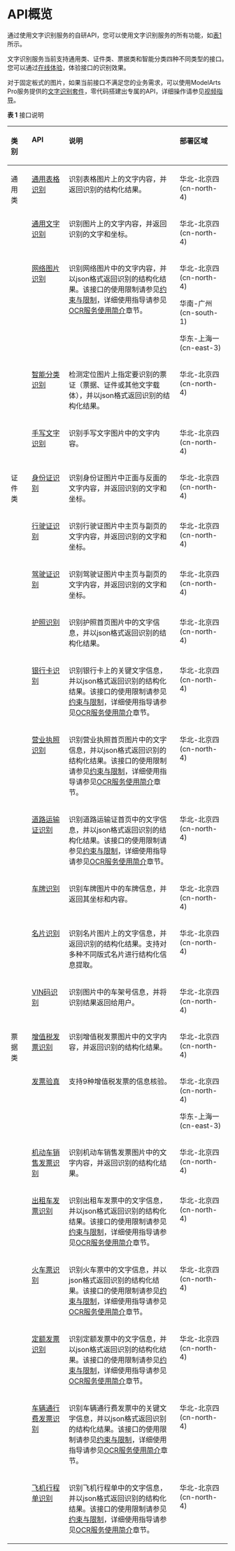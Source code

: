 # API概览<a name="ocr_03_0047"></a>

通过使用文字识别服务的自研API，您可以使用文字识别服务的所有功能，如[表1](#table4171135310353)所示。

文字识别服务当前支持通用类、证件类、票据类和智能分类四种不同类型的接口。您可以通过[在线体验](https://lab.huaweicloud.com/solutiondetail_567)，体验接口的识别效果。

对于固定板式的图片，如果当前接口不满足您的业务需求，可以使用ModelArts Pro服务提供的[文字识别套件](https://support.huaweicloud.com/usermanual-modelartspro/modelartspro_01_0007.html)，零代码搭建出专属的API，详细操作请参见[视频指导](https://support.huaweicloud.com/modelartspro_video/index.html)。

**表 1**  接口说明

<a name="table4171135310353"></a>
<table><thead align="left"><tr id="row986713053614"><th class="cellrowborder" valign="top" width="9.45%" id="mcps1.2.5.1.1"><p id="p2402014431"><a name="p2402014431"></a><a name="p2402014431"></a>类别</p>
</th>
<th class="cellrowborder" valign="top" width="16.82%" id="mcps1.2.5.1.2"><p id="p21906145190"><a name="p21906145190"></a><a name="p21906145190"></a>API</p>
</th>
<th class="cellrowborder" valign="top" width="50.36000000000001%" id="mcps1.2.5.1.3"><p id="p12867193018363"><a name="p12867193018363"></a><a name="p12867193018363"></a>说明</p>
</th>
<th class="cellrowborder" valign="top" width="23.369999999999997%" id="mcps1.2.5.1.4"><p id="p727419563519"><a name="p727419563519"></a><a name="p727419563519"></a>部署区域</p>
</th>
</tr>
</thead>
<tbody><tr id="row077602318497"><td class="cellrowborder" rowspan="5" valign="top" width="9.45%" headers="mcps1.2.5.1.1 "><p id="p155205311339"><a name="p155205311339"></a><a name="p155205311339"></a>通用类</p>
</td>
<td class="cellrowborder" valign="top" width="16.82%" headers="mcps1.2.5.1.2 "><p id="p12948202512493"><a name="p12948202512493"></a><a name="p12948202512493"></a><a href="通用表格识别.md">通用表格识别</a></p>
</td>
<td class="cellrowborder" valign="top" width="50.36000000000001%" headers="mcps1.2.5.1.3 "><p id="p1094842520493"><a name="p1094842520493"></a><a name="p1094842520493"></a>识别表格图片上的文字内容，并返回识别的结构化结果。</p>
</td>
<td class="cellrowborder" valign="top" width="23.369999999999997%" headers="mcps1.2.5.1.4 "><p id="p152745567511"><a name="p152745567511"></a><a name="p152745567511"></a>华北-北京四(cn-north-4)</p>
</td>
</tr>
<tr id="row126121330124917"><td class="cellrowborder" valign="top" headers="mcps1.2.5.1.1 "><p id="p87274020514"><a name="p87274020514"></a><a name="p87274020514"></a><a href="通用文字识别.md">通用文字识别</a></p>
</td>
<td class="cellrowborder" valign="top" headers="mcps1.2.5.1.2 "><p id="p117271905511"><a name="p117271905511"></a><a name="p117271905511"></a>识别图片上的文字内容，并返回识别的文字和坐标。</p>
</td>
<td class="cellrowborder" valign="top" headers="mcps1.2.5.1.3 "><p id="p15274756152"><a name="p15274756152"></a><a name="p15274756152"></a>华北-北京四(cn-north-4)</p>
</td>
</tr>
<tr id="row564131591416"><td class="cellrowborder" valign="top" headers="mcps1.2.5.1.1 "><p id="p167951449184717"><a name="p167951449184717"></a><a name="p167951449184717"></a><a href="网络图片识别.md">网络图片识别</a></p>
</td>
<td class="cellrowborder" valign="top" headers="mcps1.2.5.1.2 "><p id="p4194174715266"><a name="p4194174715266"></a><a name="p4194174715266"></a>识别网络图片中的文字内容，并以json格式返回识别的结构化结果。该接口的使用限制请参见<a href="https://support.huaweicloud.com/productdesc-ocr/ocr_01_0006.html#section2" target="_blank" rel="noopener noreferrer">约束与限制</a>，详细使用指导请参见<a href="https://support.huaweicloud.com/qs-ocr/ocr_05_0001.html" target="_blank" rel="noopener noreferrer">OCR服务使用简介</a>章节。</p>
</td>
<td class="cellrowborder" valign="top" headers="mcps1.2.5.1.3 "><p id="p18758131231111"><a name="p18758131231111"></a><a name="p18758131231111"></a>华北-北京四(cn-north-4)</p>
<p id="p122742561352"><a name="p122742561352"></a><a name="p122742561352"></a>华南-广州(cn-south-1)</p>
<p id="p118041454710"><a name="p118041454710"></a><a name="p118041454710"></a>华东-上海一(cn-east-3)</p>
</td>
</tr>
<tr id="row4348145316142"><td class="cellrowborder" valign="top" headers="mcps1.2.5.1.1 "><p id="p195114491645"><a name="p195114491645"></a><a name="p195114491645"></a><a href="智能分类识别.md">智能分类识别</a></p>
</td>
<td class="cellrowborder" valign="top" headers="mcps1.2.5.1.2 "><p id="p24399514525"><a name="p24399514525"></a><a name="p24399514525"></a>检测定位图片上指定要识别的票证（票据、证件或其他文字载体），并以json格式返回识别的结构化结果。</p>
</td>
<td class="cellrowborder" valign="top" headers="mcps1.2.5.1.3 "><p id="p8274556658"><a name="p8274556658"></a><a name="p8274556658"></a>华北-北京四(cn-north-4)</p>
</td>
</tr>
<tr id="row11265163517218"><td class="cellrowborder" valign="top" headers="mcps1.2.5.1.1 "><p id="p5785335164910"><a name="p5785335164910"></a><a name="p5785335164910"></a><a href="手写文字识别.md">手写文字识别</a></p>
</td>
<td class="cellrowborder" valign="top" headers="mcps1.2.5.1.2 "><p id="p14785173594916"><a name="p14785173594916"></a><a name="p14785173594916"></a>识别手写文字图片中的文字内容。</p>
</td>
<td class="cellrowborder" valign="top" headers="mcps1.2.5.1.3 "><p id="p13274135615515"><a name="p13274135615515"></a><a name="p13274135615515"></a>华北-北京四(cn-north-4)</p>
</td>
</tr>
<tr id="row13197183161311"><td class="cellrowborder" rowspan="10" valign="top" width="9.45%" headers="mcps1.2.5.1.1 "><p id="p820317560314"><a name="p820317560314"></a><a name="p820317560314"></a>证件类</p>
</td>
<td class="cellrowborder" valign="top" width="16.82%" headers="mcps1.2.5.1.2 "><p id="p14921101319137"><a name="p14921101319137"></a><a name="p14921101319137"></a><a href="身份证识别.md">身份证识别</a></p>
</td>
<td class="cellrowborder" valign="top" width="50.36000000000001%" headers="mcps1.2.5.1.3 "><p id="p11921161321311"><a name="p11921161321311"></a><a name="p11921161321311"></a>识别身份证图片中正面与反面的文字内容，并返回识别的文字和坐标。</p>
</td>
<td class="cellrowborder" valign="top" width="23.369999999999997%" headers="mcps1.2.5.1.4 "><p id="p162743561356"><a name="p162743561356"></a><a name="p162743561356"></a>华北-北京四(cn-north-4)</p>
</td>
</tr>
<tr id="row7479555131512"><td class="cellrowborder" valign="top" headers="mcps1.2.5.1.1 "><p id="p1092141331311"><a name="p1092141331311"></a><a name="p1092141331311"></a><a href="行驶证识别.md">行驶证识别</a></p>
</td>
<td class="cellrowborder" valign="top" headers="mcps1.2.5.1.2 "><p id="p169211613121313"><a name="p169211613121313"></a><a name="p169211613121313"></a>识别行驶证图片中主页与副页的文字内容，并返回识别的文字和坐标。</p>
</td>
<td class="cellrowborder" valign="top" headers="mcps1.2.5.1.3 "><p id="p727415561855"><a name="p727415561855"></a><a name="p727415561855"></a>华北-北京四(cn-north-4)</p>
</td>
</tr>
<tr id="row4223131019137"><td class="cellrowborder" valign="top" headers="mcps1.2.5.1.1 "><p id="p18921913131318"><a name="p18921913131318"></a><a name="p18921913131318"></a><a href="驾驶证识别.md">驾驶证识别</a></p>
</td>
<td class="cellrowborder" valign="top" headers="mcps1.2.5.1.2 "><p id="p892191311313"><a name="p892191311313"></a><a name="p892191311313"></a>识别驾驶证图片中主页与副页的文字内容，并返回识别的文字和坐标。</p>
</td>
<td class="cellrowborder" valign="top" headers="mcps1.2.5.1.3 "><p id="p627415568519"><a name="p627415568519"></a><a name="p627415568519"></a>华北-北京四(cn-north-4)</p>
</td>
</tr>
<tr id="row025172417176"><td class="cellrowborder" valign="top" headers="mcps1.2.5.1.1 "><p id="p3788783317"><a name="p3788783317"></a><a name="p3788783317"></a><a href="护照识别.md">护照识别</a></p>
</td>
<td class="cellrowborder" valign="top" headers="mcps1.2.5.1.2 "><p id="p12354613252"><a name="p12354613252"></a><a name="p12354613252"></a>识别护照首页图片中的文字信息，并以json格式返回识别的结构化结果。</p>
</td>
<td class="cellrowborder" valign="top" headers="mcps1.2.5.1.3 "><p id="p927413561759"><a name="p927413561759"></a><a name="p927413561759"></a>华北-北京四(cn-north-4)</p>
</td>
</tr>
<tr id="row75621538101719"><td class="cellrowborder" valign="top" headers="mcps1.2.5.1.1 "><p id="p122131292715"><a name="p122131292715"></a><a name="p122131292715"></a><a href="银行卡识别.md">银行卡识别</a></p>
</td>
<td class="cellrowborder" valign="top" headers="mcps1.2.5.1.2 "><p id="p121677503254"><a name="p121677503254"></a><a name="p121677503254"></a>识别银行卡上的关键文字信息，并以json格式返回识别的结构化结果。该接口的使用限制请参见<a href="https://support.huaweicloud.com/productdesc-ocr/ocr_01_0006.html#section9" target="_blank" rel="noopener noreferrer">约束与限制</a>，详细使用指导请参见<a href="https://support.huaweicloud.com/qs-ocr/ocr_05_0001.html" target="_blank" rel="noopener noreferrer">OCR服务使用简介</a>章节。</p>
</td>
<td class="cellrowborder" valign="top" headers="mcps1.2.5.1.3 "><p id="p1127415564514"><a name="p1127415564514"></a><a name="p1127415564514"></a>华北-北京四(cn-north-4)</p>
</td>
</tr>
<tr id="row6533131516186"><td class="cellrowborder" valign="top" headers="mcps1.2.5.1.1 "><p id="p1493501216278"><a name="p1493501216278"></a><a name="p1493501216278"></a><a href="营业执照识别.md">营业执照识别</a></p>
</td>
<td class="cellrowborder" valign="top" headers="mcps1.2.5.1.2 "><p id="p841184862520"><a name="p841184862520"></a><a name="p841184862520"></a>识别营业执照首页图片中的文字信息，并以json格式返回识别的结构化结果。该接口的使用限制请参见<a href="https://support.huaweicloud.com/productdesc-ocr/ocr_01_0006.html#section10" target="_blank" rel="noopener noreferrer">约束与限制</a>，详细使用指导请参见<a href="https://support.huaweicloud.com/qs-ocr/ocr_05_0001.html" target="_blank" rel="noopener noreferrer">OCR服务使用简介</a>章节。</p>
</td>
<td class="cellrowborder" valign="top" headers="mcps1.2.5.1.3 "><p id="p18274105613510"><a name="p18274105613510"></a><a name="p18274105613510"></a>华北-北京四(cn-north-4)</p>
</td>
</tr>
<tr id="row139223193198"><td class="cellrowborder" valign="top" headers="mcps1.2.5.1.1 "><p id="p041691402718"><a name="p041691402718"></a><a name="p041691402718"></a><a href="道路运输证识别.md">道路运输证识别</a></p>
</td>
<td class="cellrowborder" valign="top" headers="mcps1.2.5.1.2 "><p id="p9409134319257"><a name="p9409134319257"></a><a name="p9409134319257"></a>识别道路运输证首页中的文字信息，并以json格式返回识别的结构化结果。该接口的使用限制请参见<a href="https://support.huaweicloud.com/productdesc-ocr/ocr_01_0006.html#section12" target="_blank" rel="noopener noreferrer">约束与限制</a>，详细使用指导请参见<a href="https://support.huaweicloud.com/qs-ocr/ocr_05_0001.html" target="_blank" rel="noopener noreferrer">OCR服务使用简介</a>章节。</p>
</td>
<td class="cellrowborder" valign="top" headers="mcps1.2.5.1.3 "><p id="p12274856750"><a name="p12274856750"></a><a name="p12274856750"></a>华北-北京四(cn-north-4)</p>
</td>
</tr>
<tr id="row1173070155118"><td class="cellrowborder" valign="top" headers="mcps1.2.5.1.1 "><p id="p127241001519"><a name="p127241001519"></a><a name="p127241001519"></a><a href="车牌识别.md">车牌识别</a></p>
</td>
<td class="cellrowborder" valign="top" headers="mcps1.2.5.1.2 "><p id="p772416015111"><a name="p772416015111"></a><a name="p772416015111"></a>识别车牌图片中的车牌信息，并返回其坐标和内容。</p>
</td>
<td class="cellrowborder" valign="top" headers="mcps1.2.5.1.3 "><p id="p32742561657"><a name="p32742561657"></a><a name="p32742561657"></a>华北-北京四(cn-north-4)</p>
</td>
</tr>
<tr id="row43563593199"><td class="cellrowborder" valign="top" headers="mcps1.2.5.1.1 "><p id="p123561259161915"><a name="p123561259161915"></a><a name="p123561259161915"></a><a href="名片识别.md">名片识别</a></p>
</td>
<td class="cellrowborder" valign="top" headers="mcps1.2.5.1.2 "><p id="p235615911917"><a name="p235615911917"></a><a name="p235615911917"></a>识别名片图片上的文字信息，并返回识别的结构化结果。支持对多种不同版式名片进行结构化信息提取。</p>
</td>
<td class="cellrowborder" valign="top" headers="mcps1.2.5.1.3 "><p id="p22749561510"><a name="p22749561510"></a><a name="p22749561510"></a>华北-北京四(cn-north-4)</p>
</td>
</tr>
<tr id="row759418411204"><td class="cellrowborder" valign="top" headers="mcps1.2.5.1.1 "><p id="p65940411204"><a name="p65940411204"></a><a name="p65940411204"></a><a href="VIN码识别.md">VIN码识别</a></p>
</td>
<td class="cellrowborder" valign="top" headers="mcps1.2.5.1.2 "><p id="p16594114162015"><a name="p16594114162015"></a><a name="p16594114162015"></a>识别图片中的车架号信息，并将识别结果返回给用户。</p>
</td>
<td class="cellrowborder" valign="top" headers="mcps1.2.5.1.3 "><p id="p5274556859"><a name="p5274556859"></a><a name="p5274556859"></a>华北-北京四(cn-north-4)</p>
</td>
</tr>
<tr id="row3617125714239"><td class="cellrowborder" rowspan="9" valign="top" width="9.45%" headers="mcps1.2.5.1.1 "><p id="p129300293520"><a name="p129300293520"></a><a name="p129300293520"></a>票据类</p>
</td>
<td class="cellrowborder" valign="top" width="16.82%" headers="mcps1.2.5.1.2 "><p id="p187797231496"><a name="p187797231496"></a><a name="p187797231496"></a><a href="增值税发票识别.md">增值税发票识别</a></p>
</td>
<td class="cellrowborder" valign="top" width="50.36000000000001%" headers="mcps1.2.5.1.3 "><p id="p9779162320492"><a name="p9779162320492"></a><a name="p9779162320492"></a>识别增值税发票图片中的文字内容，并返回识别的结构化结果。</p>
</td>
<td class="cellrowborder" valign="top" width="23.369999999999997%" headers="mcps1.2.5.1.4 "><p id="p12274256755"><a name="p12274256755"></a><a name="p12274256755"></a>华北-北京四(cn-north-4)</p>
</td>
</tr>
<tr id="row126353019393"><td class="cellrowborder" valign="top" headers="mcps1.2.5.1.1 "><p id="p116401507395"><a name="p116401507395"></a><a name="p116401507395"></a><a href="发票验真.md">发票验真</a></p>
</td>
<td class="cellrowborder" valign="top" headers="mcps1.2.5.1.2 "><p id="p17640140163911"><a name="p17640140163911"></a><a name="p17640140163911"></a>支持9种增值税发票的信息核验。</p>
</td>
<td class="cellrowborder" valign="top" headers="mcps1.2.5.1.3 "><p id="p1264000133910"><a name="p1264000133910"></a><a name="p1264000133910"></a>华北-北京四(cn-north-4)</p>
<p id="p7265122010409"><a name="p7265122010409"></a><a name="p7265122010409"></a>华东-上海一(cn-east-3)</p>
</td>
</tr>
<tr id="row860433513191"><td class="cellrowborder" valign="top" headers="mcps1.2.5.1.1 "><p id="p187251906510"><a name="p187251906510"></a><a name="p187251906510"></a><a href="机动车销售发票识别.md">机动车销售发票识别</a></p>
</td>
<td class="cellrowborder" valign="top" headers="mcps1.2.5.1.2 "><p id="p9727170195115"><a name="p9727170195115"></a><a name="p9727170195115"></a>识别机动车销售发票图片中的文字内容，并返回识别的结构化结果。</p>
</td>
<td class="cellrowborder" valign="top" headers="mcps1.2.5.1.3 "><p id="p16274156450"><a name="p16274156450"></a><a name="p16274156450"></a>华北-北京四(cn-north-4)</p>
</td>
</tr>
<tr id="row127619252019"><td class="cellrowborder" valign="top" headers="mcps1.2.5.1.1 "><p id="p581241711279"><a name="p581241711279"></a><a name="p581241711279"></a><a href="出租车发票识别.md">出租车发票识别</a></p>
</td>
<td class="cellrowborder" valign="top" headers="mcps1.2.5.1.2 "><p id="p17439545172618"><a name="p17439545172618"></a><a name="p17439545172618"></a>识别出租车发票中的文字信息，并以json格式返回识别的结构化结果。该接口的使用限制请参见<a href="https://support.huaweicloud.com/productdesc-ocr/ocr_01_0006.html#section17" target="_blank" rel="noopener noreferrer">约束与限制</a>，详细使用指导请参见<a href="https://support.huaweicloud.com/qs-ocr/ocr_05_0001.html" target="_blank" rel="noopener noreferrer">OCR服务使用简介</a>章节。</p>
</td>
<td class="cellrowborder" valign="top" headers="mcps1.2.5.1.3 "><p id="p12274195610511"><a name="p12274195610511"></a><a name="p12274195610511"></a>华北-北京四(cn-north-4)</p>
</td>
</tr>
<tr id="row1511643810207"><td class="cellrowborder" valign="top" headers="mcps1.2.5.1.1 "><p id="p10612172813462"><a name="p10612172813462"></a><a name="p10612172813462"></a><a href="火车票识别.md">火车票识别</a></p>
</td>
<td class="cellrowborder" valign="top" headers="mcps1.2.5.1.2 "><p id="p166371052142519"><a name="p166371052142519"></a><a name="p166371052142519"></a>识别火车票中的文字信息，并以json格式返回识别的结构化结果。该接口的使用限制请参见<a href="https://support.huaweicloud.com/productdesc-ocr/ocr_01_0006.html#section17" target="_blank" rel="noopener noreferrer">约束与限制</a>，详细使用指导请参见<a href="https://support.huaweicloud.com/qs-ocr/ocr_05_0001.html" target="_blank" rel="noopener noreferrer">OCR服务使用简介</a>章节。</p>
</td>
<td class="cellrowborder" valign="top" headers="mcps1.2.5.1.3 "><p id="p5274956359"><a name="p5274956359"></a><a name="p5274956359"></a>华北-北京四(cn-north-4)</p>
</td>
</tr>
<tr id="row915115586228"><td class="cellrowborder" valign="top" headers="mcps1.2.5.1.1 "><p id="p493489162712"><a name="p493489162712"></a><a name="p493489162712"></a><a href="定额发票识别.md">定额发票识别</a></p>
</td>
<td class="cellrowborder" valign="top" headers="mcps1.2.5.1.2 "><p id="p1386818540259"><a name="p1386818540259"></a><a name="p1386818540259"></a>识别定额发票中的文字信息，并以json格式返回识别的结构化结果。该接口的使用限制请参见<a href="https://support.huaweicloud.com/productdesc-ocr/ocr_01_0006.html#section17" target="_blank" rel="noopener noreferrer">约束与限制</a>，详细使用指导请参见<a href="https://support.huaweicloud.com/qs-ocr/ocr_05_0001.html" target="_blank" rel="noopener noreferrer">OCR服务使用简介</a>章节。</p>
</td>
<td class="cellrowborder" valign="top" headers="mcps1.2.5.1.3 "><p id="p3274356759"><a name="p3274356759"></a><a name="p3274356759"></a>华北-北京四(cn-north-4)</p>
</td>
</tr>
<tr id="row814651116215"><td class="cellrowborder" valign="top" headers="mcps1.2.5.1.1 "><p id="p6935264278"><a name="p6935264278"></a><a name="p6935264278"></a><a href="车辆通行费发票识别.md">车辆通行费发票识别</a></p>
</td>
<td class="cellrowborder" valign="top" headers="mcps1.2.5.1.2 "><p id="p1835119915019"><a name="p1835119915019"></a><a name="p1835119915019"></a>识别车辆通行费发票中的关键文字信息，并以json格式返回识别的结构化结果。该接口的使用限制请参见<a href="https://support.huaweicloud.com/productdesc-ocr/ocr_01_0006.html#section17" target="_blank" rel="noopener noreferrer">约束与限制</a>，详细使用指导请参见<a href="https://support.huaweicloud.com/qs-ocr/ocr_05_0001.html" target="_blank" rel="noopener noreferrer">OCR服务使用简介</a>章节。</p>
</td>
<td class="cellrowborder" valign="top" headers="mcps1.2.5.1.3 "><p id="p327465616515"><a name="p327465616515"></a><a name="p327465616515"></a>华北-北京四(cn-north-4)</p>
</td>
</tr>
<tr id="row1915502532116"><td class="cellrowborder" valign="top" headers="mcps1.2.5.1.1 "><p id="p0368118102718"><a name="p0368118102718"></a><a name="p0368118102718"></a><a href="飞机行程单识别.md">飞机行程单识别</a></p>
</td>
<td class="cellrowborder" valign="top" headers="mcps1.2.5.1.2 "><p id="p12490358192513"><a name="p12490358192513"></a><a name="p12490358192513"></a>识别飞机行程单中的文字信息，并以json格式返回识别的结构化结果。该接口的使用限制请参见<a href="https://support.huaweicloud.com/productdesc-ocr/ocr_01_0006.html#section17" target="_blank" rel="noopener noreferrer">约束与限制</a>，详细使用指导请参见<a href="https://support.huaweicloud.com/qs-ocr/ocr_05_0001.html" target="_blank" rel="noopener noreferrer">OCR服务使用简介</a>章节。</p>
</td>
<td class="cellrowborder" valign="top" headers="mcps1.2.5.1.3 "><p id="p122743569511"><a name="p122743569511"></a><a name="p122743569511"></a>华北-北京四(cn-north-4)</p>
</td>
</tr>
</tbody>
</table>

